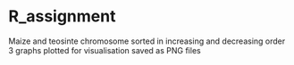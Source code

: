 # R_assignment
Maize and teosinte chromosome sorted in increasing and decreasing order 
3 graphs plotted for visualisation saved as PNG files 
